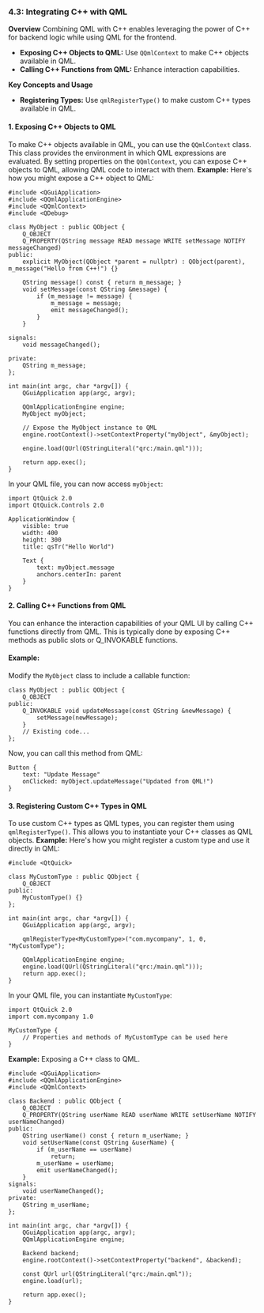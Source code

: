 ### 4.3: Integrating C++ with QML

**Overview**
Combining QML with C++ enables leveraging the power of C++ for backend logic while using QML for the frontend.
- **Exposing C++ Objects to QML:** Use `QQmlContext` to make C++ objects available in QML. 
- **Calling C++ Functions from QML:** Enhance interaction capabilities.

**Key Concepts and Usage**
- **Registering Types:** Use `qmlRegisterType()` to make custom C++ types available in QML.

#### 1. Exposing C++ Objects to QML

To make C++ objects available in QML, you can use the `QQmlContext` class. This class provides the environment in which QML expressions are evaluated. By setting properties on the `QQmlContext`, you can expose C++ objects to QML, allowing QML code to interact with them.
**Example:**
Here's how you might expose a C++ object to QML:
```
#include <QGuiApplication>
#include <QQmlApplicationEngine>
#include <QQmlContext>
#include <QDebug>

class MyObject : public QObject {
    Q_OBJECT
    Q_PROPERTY(QString message READ message WRITE setMessage NOTIFY messageChanged)
public:
    explicit MyObject(QObject *parent = nullptr) : QObject(parent), m_message("Hello from C++!") {}

    QString message() const { return m_message; }
    void setMessage(const QString &message) {
        if (m_message != message) {
            m_message = message;
            emit messageChanged();
        }
    }

signals:
    void messageChanged();

private:
    QString m_message;
};

int main(int argc, char *argv[]) {
    QGuiApplication app(argc, argv);

    QQmlApplicationEngine engine;
    MyObject myObject;

    // Expose the MyObject instance to QML
    engine.rootContext()->setContextProperty("myObject", &myObject);

    engine.load(QUrl(QStringLiteral("qrc:/main.qml")));

    return app.exec();
}
``` 

In your QML file, you can now access `myObject`:
```
import QtQuick 2.0
import QtQuick.Controls 2.0

ApplicationWindow {
    visible: true
    width: 400
    height: 300
    title: qsTr("Hello World")

    Text {
        text: myObject.message
        anchors.centerIn: parent
    }
}
```

#### 2. Calling C++ Functions from QML
You can enhance the interaction capabilities of your QML UI by calling C++ functions directly from QML. This is typically done by exposing C++ methods as public slots or Q_INVOKABLE functions.

#### Example:
Modify the `MyObject` class to include a callable function:
```
class MyObject : public QObject {
    Q_OBJECT
public:
    Q_INVOKABLE void updateMessage(const QString &newMessage) {
        setMessage(newMessage);
    }
    // Existing code...
};
```
Now, you can call this method from QML:
```
Button {
    text: "Update Message"
    onClicked: myObject.updateMessage("Updated from QML!")
}
``` 

#### 3. Registering Custom C++ Types in QML
To use custom C++ types as QML types, you can register them using `qmlRegisterType()`. This allows you to instantiate your C++ classes as QML objects.
**Example:**
Here's how you might register a custom type and use it directly in QML:
```
#include <QtQuick>

class MyCustomType : public QObject {
    Q_OBJECT
public:
    MyCustomType() {}
};

int main(int argc, char *argv[]) {
    QGuiApplication app(argc, argv);

    qmlRegisterType<MyCustomType>("com.mycompany", 1, 0, "MyCustomType");

    QQmlApplicationEngine engine;
    engine.load(QUrl(QStringLiteral("qrc:/main.qml")));
    return app.exec();
}
``` 
In your QML file, you can instantiate `MyCustomType`:
```
import QtQuick 2.0
import com.mycompany 1.0

MyCustomType {
    // Properties and methods of MyCustomType can be used here
}
```

**Example:** Exposing a C++ class to QML.

```
#include <QGuiApplication>
#include <QQmlApplicationEngine>
#include <QQmlContext> 
 
class Backend : public QObject { 
    Q_OBJECT 
    Q_PROPERTY(QString userName READ userName WRITE setUserName NOTIFY userNameChanged)
public: 
    QString userName() const { return m_userName; } 
    void setUserName(const QString &userName) { 
        if (m_userName == userName) 
            return; 
        m_userName = userName; 
        emit userNameChanged(); 
    } 
signals: 
    void userNameChanged(); 
private: 
    QString m_userName; 
}; 
 
int main(int argc, char *argv[]) { 
    QGuiApplication app(argc, argv); 
    QQmlApplicationEngine engine; 
 
    Backend backend; 
    engine.rootContext()->setContextProperty("backend", &backend); 
 
    const QUrl url(QStringLiteral("qrc:/main.qml")); 
    engine.load(url); 
 
    return app.exec(); 
} 
```

